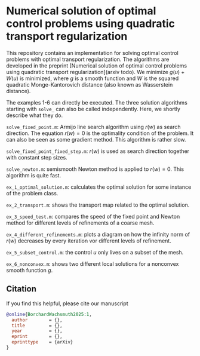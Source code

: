 # Numerical solution of optimal control problems using quadratic transport regularization


This repository contains an implementation for solving optimal control problems with optimal transport regularization.
The algorithms are developed in the preprint
[Numerical solution of optimal control problems using quadratic transport regularization](arxiv todo).
We minimize $g(u) + W(u)$ is minimized,
where $g$ is a smooth function and $W$ is the squared quadratic Monge-Kantorovich distance (also known as Wasserstein distance).

The examples 1-6 can directly be executed. The three solution algorithms starting with `solve_` can also be called independently.
Here, we shortly describe what they do.

`solve_fixed_point.m`: Armijo line search algorithm using $r(w)$ as search direction. The equation $r(w) = 0$ is the optimality condition of the problem. It can also be seen as some gradient method. This algorithm is rather slow.

`solve_fixed_point_fixed_step.m`: $r(w)$ is used as search direction together with constant step sizes.

`solve_newton.m`: semismooth Newton method is applied to $r(w) = 0$. This algorithm is quite fast.

`ex_1_optimal_solution.m`: calculates the optimal solution for some instance of the problem class.

`ex_2_transport.m`: shows the transport map related to the optimal solution.

`ex_3_speed_test.m`: compares the speed of the fixed point and Newton method for different levels of refinements of a coarse mesh.

`ex_4_different_refinements.m`: plots a diagram on how the infinity norm of $r(w)$ decreases by every iteration vor different levels of refinement. 

`ex_5_subset_control.m`: the control $u$ only lives on a subset of the mesh.

`ex_6_nonconvex.m`: shows two different local solutions for a nonconvex smooth function $g$.

## Citation
If you find this helpful, please cite our manuscript
```bibtex
@online{BorchardWachsmuth2025:1,
  author        = {},
  title         = {},
  year          = {},
  eprint        = {},
  eprinttype    = {arXiv}
}
```
